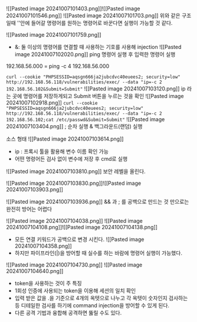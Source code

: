 
![[Pasted image 20241007101403.png]]![[Pasted image 20241007101546.png]]
![[Pasted image 20241007101703.png]]
위와 같은 구조일때 ''안에 들어갈 명령어를 원하는 명령어로 바꾼다면 실행이 가능할 것 같다.

![[Pasted image 20241007101759.png]]

- &: 둘 이상의 명령어를 연결할 때 사용하는 기호를 사용해 injection 
![[Pasted image 20241007102020.png]]
ping 명령어 실행 후 입력한 명령어 실행

192.168.56.000 = ping -c 4 192.168.56.000


`curl --cookie "PHPSESSID=aqsgn666ja2jubcdvc40euees2; security=low" http://192.168.56.118/vulnerabilities/exec/ --data "ip=-c 2 192.168.56.102&Submit=Submit"`
![[Pasted image 20241007103120.png]]
ip 라는 곳에 명령어를 저장하게되고 Submit 버튼을 누르는 것을 확인
![[Pasted image 20241007102918.png]]
`curl --cookie "PHPSESSID=aqsgn666ja2jubcdvc40euees2; security=low" http://192.168.56.118/vulnerabilities/exec/ --data "ip=-c 2 192.168.56.102;cat /etc/passwd&Submit=Submit"`
![[Pasted image 20241007103404.png]]
; 순차 실행
& 백그라운드(랜덤) 실행

소스 형태
![[Pasted image 20241007103614.png]]
- ip : 프록시 툴을 활용해 변수 이름 확인 가능
- 어떤 명령어든 검사 없이 변수에 저장 후 cmd로 실행

![[Pasted image 20241007103810.png]]
보안 레벨을 올린다.

![[Pasted image 20241007103830.png]]![[Pasted image 20241007103903.png]]

![[Pasted image 20241007103936.png]]
&& 과 ; 를 공백으로 만드는 것 만으로는 완전히 방어는 어렵다

![[Pasted image 20241007104038.png]]
![[Pasted image 20241007104108.png]]![[Pasted image 20241007104138.png]]
- 모든 연결 키워드가 공백으로 변경 시킨다.
![[Pasted image 20241007104358.png]]
- 하지만 파이프라인(|)을 방어할 때 실수를 하는 바람에 명령어 실행이 가능했다.

![[Pasted image 20241007104730.png]]
![[Pasted image 20241007104640.png]]
- token을 사용하는 것이 주 특징
- 1회성 인증에 사용되는 token을 이용해 세션의 일치 확인
- 입력 받은 값을 .을 기준으로 4개의 옥텟으로 나누고 각 옥텟이 숫자인지 검사하는 등 디테일한 검사를 하기에 command injection을 방어할 수 있게 된다.
- 다른 공격 기법과 융합해 공격하면 뚫릴 수도 있다.
